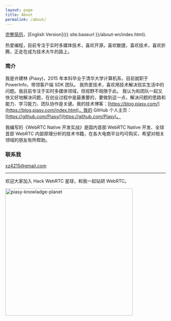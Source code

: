 ```yaml
---
layout: page
title: About
permalink: /about/
---
```


[完整简历](https://piasy.github.io/resume/)，[English Version]({{ site.baseurl }}/about-en/index.html).

热爱编程，目前专注于实时多媒体技术，喜欢开源，喜欢敏捷，喜欢技术，喜欢折腾，正走在成为技术大牛的路上。

### 简介

我是许建林 (Piasy)，2015 年本科毕业于清华大学计算机系，目前就职于 PowerInfo，带领客户端 SDK 团队。 我热爱技术，喜欢用技术解决现实生活中的问题。我目前专注于实时多媒体领域，但视野不局限于此。 我认为和团队一起又快又好地解决问题，在创业过程中是最重要的，要做到这一点，解决问题的思路和能力、学习能力、团队协作是关键。我的技术博客：[https://blog.piasy.com/](https://blog.piasy.com/index.html)，我的 GitHub 个人主页：[https://github.com/Piasy/](https://github.com/Piasy)。

我编写的《WebRTC Native 开发实战》是国内首部 WebRTC Native 开发、全球首部 WebRTC 内部原理分析的技术书籍，在各大电商平台均可购买，希望对相关领域的朋友有所帮助。

### 联系我

[xz4215@gmail.com](mailto:xz4215@gmail.com)

---

欢迎大家加入 Hack WebRTC 星球，和我一起钻研 WebRTC。

<img src="https://imgs.piasy.com/2019-11-14-piasy-knowladge-planet.jpeg" alt="piasy-knowladge-planet" style="height:400px">
